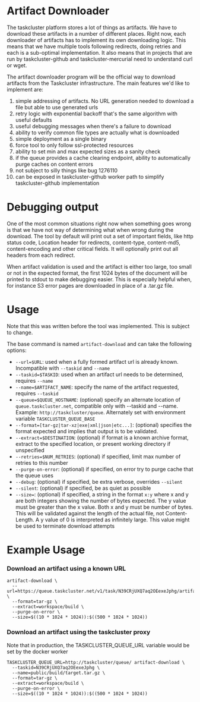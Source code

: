 # Artifact Downloader
The taskcluster platform stores a lot of things as artifacts.  We have to
download these artifacts in a number of different places.  Right now, each
downloader of artifacts has to implement its own downloading logic.  This means
that we have multiple tools following redirects, doing retries and each is a
sub-optimal implementation.  It also means that in projects that are run by
taskcluster-github and taskcluster-mercurial need to understand curl or wget.

The artifact downloader program will be the official way to download artifacts
from the Taskcluster infrastructure.  The main features we'd like to implement
are:

1. simple addressing of artifacts.  No URL generation needed to download a file
   but able to use generated urls
1. retry logic with exponential backoff that's the same algorithm with useful
   defaults
1. useful debugging messages when there's a failure to download
1. ability to verify common file types are actually what is downloaded
1. simple deployment as a single binary
1. force tool to only follow ssl-protected resources
1. ability to set min and max expected sizes as a sanity check
1. if the queue provides a cache clearing endpoint, ability to automatically
   purge caches on content errors
1. not subject to silly things like bug 1276110
1. can be exposed in taskcluster-github worker path to simplify
   taskcluster-github implementation

# Debugging output 
One of the most common situations right now when something goes wrong is that
we have not way of determining what when wrong during the download.  The tool
by default will print out a set of important fields, like http status code,
Location header for redirects, content-type, content-md5, content-encoding and
other critical fields.  It will optionally print out all headers from each
redirect.

When artifact validation is used and the artifact is either too large, too
small or not in the expected format, the first 1024 bytes of the document will
be printed to stdout to make debugging easier.  This is especially helpful
when, for instance S3 error pages are downloaded in place of a .tar.gz file.

# Usage
Note that this was written before the tool was implemented.  This is subject to
change.

The base command is named `artifact-download` and can take the following
options:

* `--url=$URL`: used when a fully formed artifact url is already known.
  Incompatible with `--taskid` and `--name`
* `--taskid=$TASKID`: used when an artifact url needs to be determined,
  requires `--name`
* `--name=$ARTIFACT_NAME`: specify the name of the artifact requested, requires
  `--taskid`
* `--queue=$QUEUE_HOSTNAME`: (optional) specify an alternate location of
  `queue.taskcluster.net`, compatible only with --taskid and --name. Example:
  `http://taskcluster/queue`.  Alternately set with environment variable
  `TASKCLUSTER_QUEUE_BASE`
* `--format=[tar-gz|tar-xz|exe|xml|json|etc...]`: (optional) specifies the
  format expected and implies that output is to be validated.
* `--extract=$DESTINATION`: (optional) if format is a known archive format,
  extract to the specified location, or present working directory if
  unspecified
* `--retries=$NUM_RETRIES`: (optional) if specified, limit max number of
  retries to this number
* `--purge-on-error`: (optional) if specified, on error try to purge cache that
  the queue uses
* `--debug`: (optional) if specified, be extra verbose, overrides `--silent`
* `--silent`: (optional) if specified, be as quiet as possible
* `--size=`: (optional) if specified, a string in the format `x:y` where x and
  y are both integers showing the number of bytes expected.  The y value must
  be greater than the x value.  Both x and y must be number of bytes.  This
  will be validated against the length of the actual file, not Content-Length.
  A y value of 0 is interpreted as infinitely large.  This value might be used
  to terminate download attempts

# Example Usage

### Download an artifact using a known URL
    artifact-download \
      --url=https://queue.taskcluster.net/v1/task/N39CRjUXQ7aq2OEexeJphg/artifacts/public/build/target.tar.gz \
      --format=tar-gz \
      --extract=workspace/build \
      --purge-on-error \
      --size=$((10 * 1024 * 1024)):$((500 * 1024 * 1024))

### Download an artifact using the taskcluster proxy
Note that in production, the TASKCLUSTER_QUEUE_URL variable would be set by the
docker worker

    TASKCLUSTER_QUEUE_URL=http://taskcluster/queue/ artifact-download \
      --taskid=N39CRjUXQ7aq2OEexeJphg \
      --name=public/build/target.tar.gz \
      --format=tar-gz \
      --extract=workspace/build \
      --purge-on-error \
      --size=$((10 * 1024 * 1024)):$((500 * 1024 * 1024))

